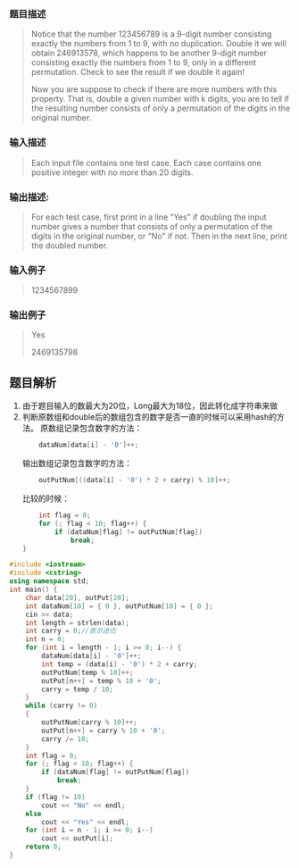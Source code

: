 ### 题目描述

> Notice that the number 123456789 is a 9-digit number consisting exactly the numbers from 1 to 9, with no duplication. Double it we will obtain 246913578, which happens to be another 9-digit number consisting exactly the numbers from 1 to 9, only in a different permutation. Check to see the result if we double it again!
> 
> Now you are suppose to check if there are more numbers with this property. That is, double a given number with k digits, you are to tell if the resulting number consists of only a permutation of the digits in the original number.

### 输入描述

> Each input file contains one test case. Each case contains one positive integer with no more than 20 digits.

### 输出描述:
> For each test case, first print in a line "Yes" if doubling the input number gives a number that consists of only a permutation of the digits in the original number, or "No" if not. Then in the next line, print the doubled number.

### 输入例子
> 1234567899

### 输出例子
> Yes
> 
> 2469135798



## 题目解析

1. 由于题目输入的数最大为20位，Long最大为18位，因此转化成字符串来做
2. 判断原数组和double后的数组包含的数字是否一直的时候可以采用hash的方法。  原数组记录包含数字的方法：
    ```C++
        dataNum[data[i] - '0']++;
    ```
    输出数组记录包含数字的方法：
    ```C++
        outPutNum[((data[i] - '0') * 2 + carry) % 10]++;
    ```
    比较的时候：
    ```C++
        int flag = 0;
        for (; flag < 10; flag++) {
            if (dataNum[flag] != outPutNum[flag])
                break;
	}
    ```

```C++
#include <iostream>
#include <cstring>
using namespace std;
int main() {
	char data[20], outPut[20];
	int dataNum[10] = { 0 }, outPutNum[10] = { 0 };
	cin >> data;
	int length = strlen(data);
	int carry = 0;//表示进位
	int n = 0;
	for (int i = length - 1; i >= 0; i--) {
		dataNum[data[i] - '0']++;
		int temp = (data[i] - '0') * 2 + carry;
		outPutNum[temp % 10]++;
		outPut[n++] = temp % 10 + '0';
		carry = temp / 10;
	}
	while (carry != 0)
	{
		outPutNum[carry % 10]++;
		outPut[n++] = carry % 10 + '0';
		carry /= 10;
	}
	int flag = 0;
	for (; flag < 10; flag++) {
		if (dataNum[flag] != outPutNum[flag])
			break;
	}
	if (flag != 10)
		cout << "No" << endl;
	else
		cout << "Yes" << endl;
	for (int i = n - 1; i >= 0; i--)
		cout << outPut[i];
	return 0;
}
```